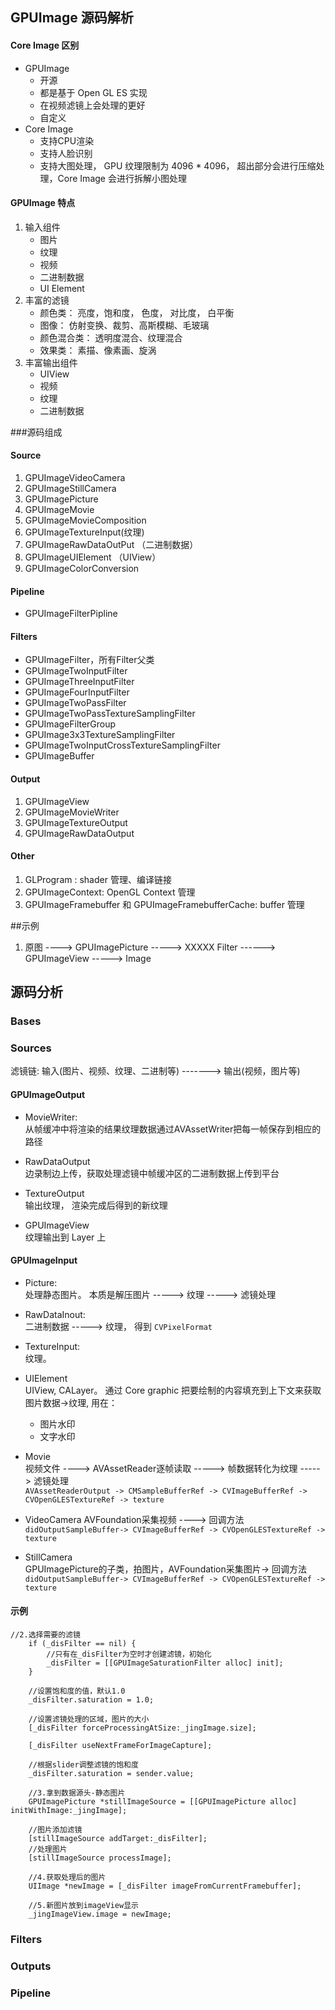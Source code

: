 ## GPUImage 源码解析 

#### Core Image 区别 
* GPUImage 
	* 开源 
	* 都是基于 Open GL ES 实现  
	* 在视频滤镜上会处理的更好 
	* 自定义  
* Core Image
	* 支持CPU渲染  
	* 支持人脸识别  
	* 支持大图处理， GPU 纹理限制为 4096 * 4096， 超出部分会进行压缩处理，Core Image 会进行拆解小图处理  

	
#### GPUImage 特点  
1. 输入组件  
	* 图片  
	* 纹理  
	* 视频  
	* 二进制数据  
	* UI Element
2. 丰富的滤镜  
	* 颜色类： 亮度，饱和度， 色度， 对比度， 白平衡  
	* 图像： 仿射变换、裁剪、高斯模糊、毛玻璃  
	* 颜色混合类： 透明度混合、纹理混合  
	* 效果类： 素描、像素画、旋涡  
3. 丰富输出组件  
	* UIView  
	* 视频 
	* 纹理 
	* 二进制数据  

###源码组成  
#### Source  
1. GPUImageVideoCamera  
2. GPUImageStillCamera  
3. GPUImagePicture  
4. GPUImageMovie  
5. GPUImageMovieComposition  
6. GPUImageTextureInput(纹理)
7. GPUImageRawDataOutPut  （二进制数据）
8. GPUImageUIElement  （UIView）
9. GPUImageColorConversion

#### Pipeline  
* GPUImageFilterPipline

#### Filters
* GPUImageFilter，所有Filter父类
* GPUImageTwoInputFilter
* GPUImageThreeInputFilter
* GPUImageFourInputFilter
* GPUImageTwoPassFilter
* GPUImageTwoPassTextureSamplingFilter
* GPUImageFilterGroup
* GPUImage3x3TextureSamplingFilter
* GPUImageTwoInputCrossTextureSamplingFilter
* GPUImageBuffer

	
#### Output  
1. GPUImageView  
2. GPUImageMovieWriter 
3. GPUImageTextureOutput  
4. GPUImageRawDataOutput  


#### Other 
1. GLProgram : shader 管理、编译链接  
2. GPUImageContext: OpenGL Context 管理   
3. GPUImageFramebuffer 和 GPUImageFramebufferCache: buffer 管理     



##示例  
1. 原图 ----> GPUImagePicture ----->  XXXXX Filter ------> GPUImageView -----> Image





## 源码分析  
### Bases



### Sources   
滤镜链:  输入(图片、视频、纹理、二进制等) -------> 输出(视频，图片等)
#### GPUImageOutput 
* MovieWriter:  
	从帧缓冲中将渲染的结果纹理数据通过AVAssetWriter把每一帧保存到相应的路径   

* RawDataOutput  
	边录制边上传，获取处理滤镜中帧缓冲区的二进制数据上传到平台   

* TextureOutput    
	输出纹理， 渲染完成后得到的新纹理   

* GPUImageView  
	纹理输出到 Layer 上   







#### GPUImageInput
* Picture:  
	处理静态图片。 本质是解压图片  -----> 纹理 -----> 滤镜处理  

* RawDataInout:  
	二进制数据 -----> 纹理， 得到 `CVPixelFormat`  

* TextureInput:  
	纹理。  

* UIElement  
	UIView, CALayer。 通过 Core graphic 把要绘制的内容填充到上下文来获取图片数据->纹理, 用在：
	* 图片水印  
	* 文字水印 

* Movie  
	视频文件 ----> AVAssetReader逐帧读取 -----> 帧数据转化为纹理 -----> 滤镜处理  
	```AVAssetReaderOutput -> CMSampleBufferRef -> CVImageBufferRef -> CVOpenGLESTextureRef -> texture```  

* VideoCamera
	AVFoundation采集视频 ----> 回调方法```didOutputSampleBuffer-> CVImageBufferRef -> CVOpenGLESTextureRef -> texture```  

* StillCamera  
	GPUImagePicture的子类，拍图片，AVFoundation采集图片-> 回调方法 ```didOutputSampleBuffer-> CVImageBufferRef -> CVOpenGLESTextureRef -> texture```



#### 示例 
```
//2.选择需要的滤镜
    if (_disFilter == nil) {
        //只有在_disFilter为空时才创建滤镜，初始化
        _disFilter = [[GPUImageSaturationFilter alloc] init];
    }
    
    //设置饱和度的值，默认1.0
    _disFilter.saturation = 1.0;
    
    //设置滤镜处理的区域，图片的大小
    [_disFilter forceProcessingAtSize:_jingImage.size];
    
    [_disFilter useNextFrameForImageCapture];
    
    //根据slider调整滤镜的饱和度
    _disFilter.saturation = sender.value;
    
    //3.拿到数据源头-静态图片
    GPUImagePicture *stillImageSource = [[GPUImagePicture alloc] initWithImage:_jingImage];
    
    //图片添加滤镜
    [stillImageSource addTarget:_disFilter];
    //处理图片
    [stillImageSource processImage];
    
    //4.获取处理后的图片
    UIImage *newImage = [_disFilter imageFromCurrentFramebuffer];
    
    //5.新图片放到imageView显示
    _jingImageView.image = newImage;
```




### Filters



### Outputs 



### Pipeline